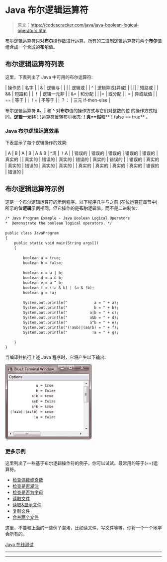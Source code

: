 # Java 布尔逻辑运算符

> 原文：<https://codescracker.com/java/java-boolean-logical-operators.htm>

布尔逻辑运算符只对**布尔**操作数进行运算。所有的二进制逻辑运算符将两个**布尔**值 组合成一个合成的**布尔**值。

## 布尔逻辑运算符列表

这里，下表列出了 Java 中可用的布尔运算符:

| 操作员 | 名字 |
| & | 逻辑与 |
| &#124; | 逻辑或 |
| ^ | 逻辑异或(异或) |
| &#124;&#124; | 短路或 |
| && | 短路和 |
| ！ | 逻辑一元非 |
| &= | 和分配 |
| &#124;= | 或分配 |
| = | 异或赋值 |
| == | 等于 |
| ！= | 不等于 |
| ？： | 三元 if-then-else |

布尔逻辑运算符 **&、|** 和 **^** 对**布尔**值的操作方式与它们对整数的位 的操作方式相同。**逻辑一元非！**)运算符反转布尔状态:**！真==假**和**！false == true** 。

### Java 布尔逻辑运算效果

下表显示了每个逻辑操作的效果:

| A | B | A &#124; B | A & B | ^湾 | ！A |
| 错误的 | 错误的 | 错误的 | 错误的 | 错误的 | 真实的 |
| 真实的 | 错误的 | 真实的 | 错误的 | 真实的 | 错误的 |
| 错误的 | 真实的 | 真实的 | 错误的 | 真实的 | 真实的 |
| 真实的 | 真实的 | 真实的 | 真实的 | 错误的 | 错误的 |

## 布尔逻辑运算符示例

这是一个布尔逻辑运算符的示例程序。以下程序几乎与之前 (在[位运算符](/java/java-bitwise-operators.htm)章节中)所示的**位逻辑**示例相同，但它操作的是**布尔**逻辑值，而不是二进制位:

```
/* Java Program Example - Java Boolean Logical Operators
*  Demonstrate the boolean logical operators. */

public class JavaProgram
{   
    public static void main(String args[])
    {

        boolean a = true;
        boolean b = false;

        boolean c = a | b;
        boolean d = a & b;
        boolean e = a ^ b;
        boolean f = (!a & b) | (a & !b);
        boolean g = !a;

        System.out.println("            a = " + a);
        System.out.println("            b = " + b);
        System.out.println("          a|b = " + c);
        System.out.println("          a&b = " + d);
        System.out.println("          a^b = " + e);
        System.out.println("(!a&b)|(a&!b) = " + f);
        System.out.println("           !a = " + g);

    }
}
```

当编译并执行上述 Java 程序时，它将产生以下输出:

![java boolean logical operators](img/c0ce69ce1a18a41cd9afce0543a9affa.png)

### 更多示例

这里列出了一些基于布尔逻辑操作符的例子，你可以试试。最常用的等于(==)运算符。

*   [检查偶数或奇数](/java/program/java-program-check-even-odd.htm)
*   [检查是否灌注](/java/program/java-program-check-prime.htm)
*   [检查是否为字母](/java/program/java-program-check-alphabet.htm)
*   [读取文件](/java/program/java-program-read-file.htm)
*   [读取&显示文件](/java/program/java-program-read-and-display-file.htm)
*   [复制文件](/java/program/java-program-copy-file.htm)
*   [合并两个文件](/java/program/java-program-merge-two-files.htm)

这里，不要和上面的一些例子混淆，比如读文件，写文件等等。你将一个一个地学会所有的。

[Java 在线测试](/exam/showtest.php?subid=1)

* * *

* * *